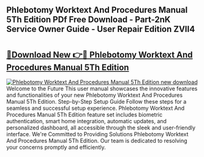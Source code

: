 ## Phlebotomy Worktext And Procedures Manual 5Th Edition PDf Free Download - Part-2nK Service Owner Guide - User Repair Edition ZVII4

# <h2><a href="http://bc148.oget.top/?id=Phlebotomy+Worktext+And+Procedures+Manual+5Th+Edition">🔗Download New 👉🔴 Phlebotomy Worktext And Procedures Manual 5Th Edition</a></h2>

[![Phlebotomy Worktext And Procedures Manual 5Th Edition new download](https://i.imgur.com/5g1atiW.png)](http://bc148.oget.top/?id=Phlebotomy+Worktext+And+Procedures+Manual+5Th+Edition)
Welcome to the Future This user manual showcases the innovative features and functionalities of your new Phlebotomy Worktext And Procedures Manual 5Th Edition. Step-by-Step Setup Guide Follow these steps for a seamless and successful setup experience. Phlebotomy Worktext And Procedures Manual 5Th Edition feature set includes biometric authentication, smart home integration, automatic updates, and personalized dashboard, all accessible through the sleek and user-friendly interface. We're Committed to Providing Solutions Phlebotomy Worktext And Procedures Manual 5Th Edition. Our team is dedicated to resolving your concerns promptly and efficiently.

